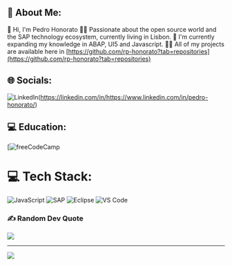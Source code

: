 ## 💫 About Me:

👋 Hi, I'm Pedro Honorato
👨‍💻 Passionate about the open source world and the SAP technology ecosystem, currently living in Lisbon.
🔭 I'm currently expanding my knowledge in ABAP, UI5 and Javascript.
👨‍💻 All of my projects are available here in [https://github.com/rp-honorato?tab=repositories](https://github.com/rp-honorato?tab=repositories)


## 🌐 Socials:
![LinkedIn](https://img.shields.io/badge/LinkedIn-%230077B5.svg?logo=linkedin&logoColor=white)(https://linkedin.com/in/https://www.linkedin.com/in/pedro-honorato/) 

## 💻 Education:
[![freeCodeCamp](https://img.shields.io/badge/freecodecamp-27273D?style=for-the-badge&logo=freecodecamp&logoColor=white) 

# 💻 Tech Stack:
![JavaScript](https://img.shields.io/badge/javascript-%23323330.svg?style=for-the-badge&logo=javascript&logoColor=%23F7DF1E)
![SAP](https://img.shields.io/badge/SAP-0FAAFF?style=for-the-badge&logo=sap&logoColor=white)
![Eclipse](https://img.shields.io/badge/Eclipse-2C2255?style=for-the-badge&logo=eclipse&logoColor=white)
![VS Code](https://img.shields.io/badge/VSCode-0078D4?style=for-the-badge&logo=visual%20studio%20code&logoColor=white)




### ✍️ Random Dev Quote
![](https://quotes-github-readme.vercel.app/api?type=horizontal&theme=radical)

---
[![](https://visitcount.itsvg.in/api?id=rp-honorato&icon=0&color=0)](https://visitcount.itsvg.in)

<!-- Proudly created with GPRM ( https://gprm.itsvg.in ) -->
